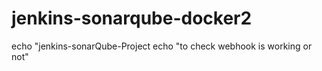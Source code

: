 # jenkins-sonarqube-docker2
echo "jenkins-sonarQube-Project
echo "to check webhook is working or not"
